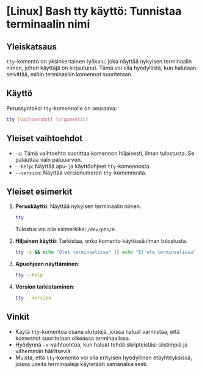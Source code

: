 # [Linux] Bash tty käyttö: Tunnistaa terminaalin nimi

## Yleiskatsaus
`tty`-komento on yksinkertainen työkalu, joka näyttää nykyisen terminaalin nimen, johon käyttäjä on kirjautunut. Tämä voi olla hyödyllistä, kun halutaan selvittää, mihin terminaaliin komennot suoritetaan.

## Käyttö
Perussyntaksi `tty`-komennolle on seuraava:

```bash
tty [vaihtoehdot] [argumentit]
```

## Yleiset vaihtoehdot
- `-s`: Tämä vaihtoehto suorittaa komennon hiljaisesti, ilman tulostusta. Se palauttaa vain paluuarvon.
- `--help`: Näyttää apu- ja käyttöohjeet `tty`-komennosta.
- `--version`: Näyttää versionumeron `tty`-komennosta.

## Yleiset esimerkit
1. **Peruskäyttö**: Näyttää nykyisen terminaalin nimen.
   ```bash
   tty
   ```
   Tulostus voi olla esimerkiksi `/dev/pts/0`.

2. **Hiljainen käyttö**: Tarkistaa, onko komento käytössä ilman tulostusta.
   ```bash
   tty -s && echo "Olet terminaalissa" || echo "Et ole terminaalissa"
   ```

3. **Apuohjeen näyttäminen**:
   ```bash
   tty --help
   ```

4. **Version tarkistaminen**:
   ```bash
   tty --version
   ```

## Vinkit
- Käytä `tty`-komentoa osana skriptejä, joissa haluat varmistaa, että komennot suoritetaan oikeassa terminaalissa.
- Hyödynnä `-s`-vaihtoehtoa, kun haluat tehdä skripteistäsi siistimpiä ja vähemmän häiritseviä.
- Muista, että `tty`-komento voi olla erityisen hyödyllinen etäyhteyksissä, joissa useita terminaaleja käytetään samanaikaisesti.